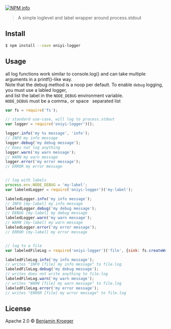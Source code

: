 [![NPM info](https://nodei.co/npm/oniyi-logger.png?downloads=true)](https://nodei.co/npm/oniyi-logger.png?downloads=true)

> A simple loglevel and label wrapper around process.stdout


## Install

```sh
$ npm install --save oniyi-logger
```


## Usage

all log functions work similar to console.log() and can take multiple arguments in a printf()-like way.  
Note that the debug method is a noop per default. To enable `debug` logging, you must use a labled logger,  
and list the label in the `NODE_DEBUG` environment variable.  
`NODE_DEBUG` must be a comma`,` or space` ` separated list


```js
var fs = require('fs');

// standard use-case, will log to process.stdout
var logger = require('oniyi-logger')();

logger.info('my %s message', 'info');
// INFO my info message
logger.debug('my debug message');
// Does not log anything
logger.warn('my warn message');
// WARN my warn message
logger.error('my error message');
// ERROR my error message


// log with labels
process.env.NODE_DEBUG = 'my-label';
var labeledLogger = require('oniyi-logger')('my-label');

labeledLogger.info('my info message');
// INFO [my-label] my info message
labeledLogger.debug('my debug message');
// DEBUG [my-label] my debug message
labeledLogger.warn('my warn message');
// WARN [my-label] my warn message
labeledLogger.error('my error message');
// ERROR [my-label] my error message


// log to a file
var labeledFileLog = require('oniyi-logger')('file', {sink: fs.createWriteStream('file.log, {flags: 'a'}')});

labeledFileLog.info('my info message');
// writes "INFO [file] my info message" to file.log
labeledFileLog.debug('my debug message');
// writes does not write anything to file.log
labeledFileLog.warn('my warn message');
// writes "WARN [file] my warn message" to file.log
labeledFileLog.error('my error message');
// writes "ERROR [file] my wrror message" to file.log

```


## License

Apache 2.0 © [Benjamin Kroeger]()
